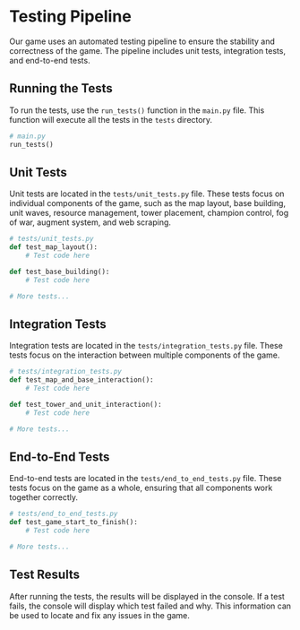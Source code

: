 # Testing Pipeline

Our game uses an automated testing pipeline to ensure the stability and correctness of the game. The pipeline includes unit tests, integration tests, and end-to-end tests.

## Running the Tests

To run the tests, use the `run_tests()` function in the `main.py` file. This function will execute all the tests in the `tests` directory.

```python
# main.py
run_tests()
```

## Unit Tests

Unit tests are located in the `tests/unit_tests.py` file. These tests focus on individual components of the game, such as the map layout, base building, unit waves, resource management, tower placement, champion control, fog of war, augment system, and web scraping.

```python
# tests/unit_tests.py
def test_map_layout():
    # Test code here

def test_base_building():
    # Test code here

# More tests...
```

## Integration Tests

Integration tests are located in the `tests/integration_tests.py` file. These tests focus on the interaction between multiple components of the game.

```python
# tests/integration_tests.py
def test_map_and_base_interaction():
    # Test code here

def test_tower_and_unit_interaction():
    # Test code here

# More tests...
```

## End-to-End Tests

End-to-end tests are located in the `tests/end_to_end_tests.py` file. These tests focus on the game as a whole, ensuring that all components work together correctly.

```python
# tests/end_to_end_tests.py
def test_game_start_to_finish():
    # Test code here

# More tests...
```

## Test Results

After running the tests, the results will be displayed in the console. If a test fails, the console will display which test failed and why. This information can be used to locate and fix any issues in the game.
